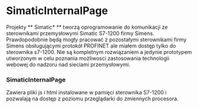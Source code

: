 SimaticInternalPage
===================
Projekty ** Simatic* ** tworzą oprogramowanie do komunikacji ze sterownikami przemysłowymi Simatic S7-1200 firmy  Simens.
Prawdopodobnie będą mogły pracować z pozostałymi sterownikami firmy Simens obsługującymi protokół PROFINET ale miałem dostęp tylko do sterownika s7-1200.
Nie są kompletnym rozwiązaniem a jedynie prototypem utworzonym w celu poznania możliwosci zastosowania technologii webowej do nadzoru nad sieciami przemysłowymi.

### SimaticInternalPage ###
Zawiera pliki js i html instalowane w pamięci sterownika S7-1200 i pozwalają na dostęp z poziomu przeglądarki do zmiennych procesora.